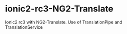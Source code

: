 # ionic2-rc3-NG2-Translate
Ionic2 rc3 with NG2-Translate. Use of TranslationPipe and TranslationService
